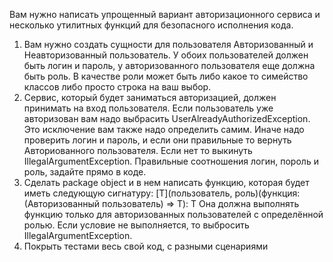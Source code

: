 Вам нужно написать упрощенный вариант авторизационного сервиса
и несколько утилитных функций для безопасного исполнения кода.

1. Вам нужно создать сущности для пользователя
Авторизованный и Неавторизованный пользователь.
У обоих пользователей должен быть логин и пароль,
у авторизованного пользователя еще должна быть роль.
В качестве роли может быть либо какое то симейство классов
либо просто строка на ваш выбор.
2. Сервис, который будет заниматься авторизацией,
должен принимать на вход пользователя.
Если пользователь уже авторизован вам надо выбрасить UserAlreadyAuthorizedException.
Это исключение вам также надо определить самим.
Иначе надо проверить логин и пароль, и если они правильные
то вернуть Авториованного пользователя. Если нет то выкинуть IllegalArgumentException.
Правильные соотношения логин, пороль и роль, задайте прямо в коде.
3. Сделать package object и в нем написать функцию,
которая будет иметь следующую сигнатуру:
\[T\](пользователь, роль)(функция: (Авторизованный пользователь) => T): T
Она должна выполнять функцию только для авторизованных пользователей
с определённой ролью. Если условие не выполняется, то выбросить IllegalArgumentException.
4. Покрыть тестами весь свой код, с разными сценариями